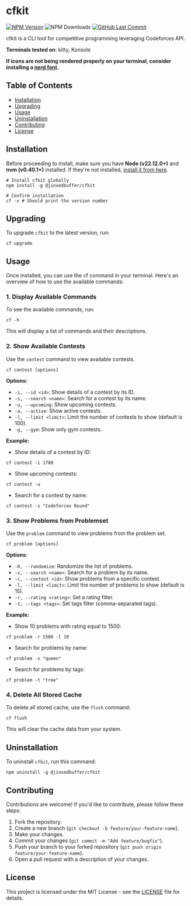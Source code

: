 # cfkit

[![NPM Version](https://img.shields.io/npm/v/@jinxedbuffer/cfkit.svg?style=flat)](https://www.npmjs.com/package/@jinxedbuffer/cfkit)
![NPM Downloads](https://img.shields.io/npm/dw/%40jinxedbuffer%2Fcfkit)
[![GitHub Last Commit](https://img.shields.io/github/last-commit/jinxedbuffer/cfkit)](https://github.com/jinxedbuffer/cfkit)

cfkit is a CLI tool for competitive programming leveraging Codeforces API.

**Terminals tested on**: kitty, Konsole

**If icons are not being rendered properly on your terminal, consider installing
a [nerd font](https://www.nerdfonts.com/).**

## Table of Contents

- [Installation](#installation)
- [Upgrading](#upgrading)
- [Usage](#usage)
- [Uninstallation](#uninstallation)
- [Contributing](#contributing)
- [License](#license)

## Installation

Before proceeding to install, make sure you have **Node (v22.12.0+)** and **nvm (v0.40.1+)** installed. If they're not
installed, [install it from here](https://nodejs.org/en/download).

```shell
# Install cfkit globally
npm install -g @jinxedbuffer/cfkit

# Confirm installation
cf -v # Should print the version number
```

## Upgrading

To upgrade `cfkit` to the latest version, run:

```shell
cf upgrade
```

## Usage

Once installed, you can use the cf command in your terminal. Here's an overview of how to use the available commands:

### 1. Display Available Commands

To see the available commands, run:

```shell
cf -h
```

This will display a list of commands and their descriptions.

### 2. Show Available Contests

Use the `contest` command to view available contests.

```shell
cf contest [options]
```

**Options:**

- `-i, --id <id>`: Show details of a contest by its ID.
- `-s, --search <name>`: Search for a contest by its name.
- `-u, --upcoming`: Show upcoming contests.
- `-a, --active`: Show active contests.
- `-l, --limit <limit>`: Limit the number of contests to show (default is 100).
- `-g, --gym`: Show only gym contests.

**Example:**

- Show details of a contest by ID:

```shell
cf contest -i 1780
```

- Show upcoming contests:

```shell
cf contest -u
```

- Search for a contest by name:

```shell
cf contest -s "Codeforces Round"
```

### 3. Show Problems from Problemset

Use the `problem` command to view problems from the problem set.

```shell
cf problem [options]
```

**Options:**

- `-R, --randomize`: Randomize the list of problems.
- `-s, --search <name>`: Search for a problem by its name.
- `-c, --contest <id>`: Show problems from a specific contest.
- `-l, --limit <limit>`: Limit the number of problems to show (default is 15).
- `-r, --rating <rating>`: Set a rating filter.
- `-t, --tags <tags>`: Set tags filter (comma-separated tags).

**Example:**

- Show 10 problems with rating equal to 1500:

```shell
cf problem -r 1500 -l 10
```

- Search for problems by name:

```shell
cf problem -s "queen"
```

- Search for problems by tags:

```shell
cf problem -t "tree"
```

### 4. Delete All Stored Cache

To delete all stored cache, use the `flush` command:

```shell
cf flush
```

This will clear the cache data from your system.

## Uninstallation

To uninstall `cfkit`, run this command:

```shell
npm uninstall -g @jinxedbuffer/cfkit
```

## Contributing

Contributions are welcome! If you'd like to contribute, please follow these steps:

1. Fork the repository.
2. Create a new branch (`git checkout -b feature/your-feature-name`).
3. Make your changes.
4. Commit your changes (`git commit -m "Add feature/bugfix"`).
5. Push your branch to your forked repository (`git push origin feature/your-feature-name`).
6. Open a pull request with a description of your changes.

## License

This project is licensed under the MIT License - see the [LICENSE](LICENSE) file for details.